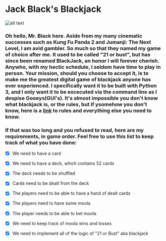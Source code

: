 # Jack Black's Blackjack

![alt text](https://i.imgur.com/pY8m6GH.jpg "Jack Black playing Blackjack")

### Oh hello, Mr. Black here. Aside from my many cinematic successes such as Kung Fu Panda 2 and Jumanji: The Next Level, I am avid gambler. So much so that they named my game of choice after me. It used to be called "21 or bust", but has since been renamed **BlackJack**, an honor I will forever cherish. Anywho, with my hectic schedule, I seldom have time to play in person. Your mission, should you choose to accept it, is to make me the greatest digital game of blackjack anyone has ever experienced. I specifically want it to be built with Python 3, and I only want it to be excecuted via the command line as I despise Gooeys(GUI's). It's almost impossible you don't know what blackjack is, or the rules, but if ysomehow you don't know, here is a [link](https://www.888casino.com/blog/blackjack-strategy-guide/how-to-play-blackjack) to rules and everything else you need to know.

### If that was too long and you refused to read, here are my requirements, in game order. Feel free to use this list to keep track of what you have done:

- [X] We need to have a card
- [X] We need to have a deck, which contains 52 cards
- [X] The deck needs to be shuffled 
- [X] Cards need to be dealt from the deck
- [X] The players need to be able to have a hand of dealt cards
- [X] The players need to have some moola
- [X] The player needs to be able to bet moola 
- [X] We need to keep track of moola wins and losses
- [X] We need to implement all of the logic of "21 or Bust" aka blackjack



